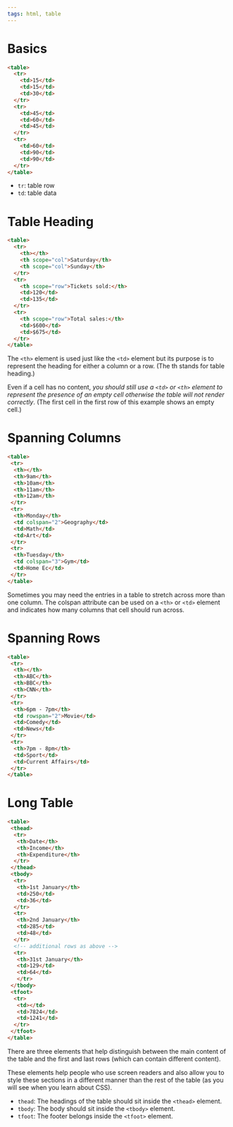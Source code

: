 ```yaml
---
tags: html, table
---
```

# Basics
```html
<table>
  <tr>
    <td>15</td>
    <td>15</td>
    <td>30</td>
  </tr>
  <tr>
    <td>45</td>
    <td>60</td>
    <td>45</td>
  </tr>
  <tr>
    <td>60</td>
    <td>90</td>
    <td>90</td>
  </tr>
</table>
```
- `tr`: table row
- `td`: table data

# Table Heading
```html
<table>
  <tr>
    <th></th>
    <th scope="col">Saturday</th>
    <th scope="col">Sunday</th>
  </tr>
  <tr>
    <th scope="row">Tickets sold:</th>
    <td>120</td>
    <td>135</td>
  </tr>
  <tr>
    <th scope="row">Total sales:</th>
    <td>$600</td>
    <td>$675</td>
  </tr>
</table> 
```
The `<th>` element is used just  like the `<td>` element but its  purpose is to represent the  heading for either a column or a row. (The th stands for table heading.) 

Even if a cell has no content, _you should still use a `<td>` or `<th>` element to represent the presence of an empty cell otherwise the table will not render correctly_. (The first cell in the first row of this example shows an empty cell.)

# Spanning Columns
```html
<table>
 <tr>
  <th></th>
  <th>9am</th>
  <th>10am</th>
  <th>11am</th>
  <th>12am</th>
 </tr>
 <tr>
  <th>Monday</th>
  <td colspan="2">Geography</td>
  <td>Math</td>
  <td>Art</td>
 </tr>
 <tr>
  <th>Tuesday</th>
  <td colspan="3">Gym</td>
  <td>Home Ec</td>
 </tr>
</table>
```
Sometimes you may need the entries in a table to stretch across more than one column. The colspan attribute can be used on a `<th>` or `<td>` element and indicates how many columns that cell should run across.

# Spanning Rows

```html
<table>
 <tr>
  <th></th>
  <th>ABC</th>
  <th>BBC</th>
  <th>CNN</th>
 </tr>
 <tr>
  <th>6pm - 7pm</th>
  <td rowspan="2">Movie</td>
  <td>Comedy</td>
  <td>News</td>
 </tr>
 <tr>
  <th>7pm - 8pm</th>
  <td>Sport</td>
  <td>Current Affairs</td>
 </tr>
</table>
```

# Long Table

```html
<table>
 <thead>
  <tr>
   <th>Date</th>
   <th>Income</th>
   <th>Expenditure</th>
  </tr>
 </thead>
 <tbody>
  <tr>
   <th>1st January</th>
   <td>250</td>
   <td>36</td>
  </tr>
  <tr>
   <th>2nd January</th>
   <td>285</td>
   <td>48</td>
  </tr>
  <!-- additional rows as above -->
  <tr>
   <th>31st January</th>
   <td>129</td>
   <td>64</td>
   </tr>
 </tbody>
 <tfoot>
  <tr>
   <td></td>
   <td>7824</td>
   <td>1241</td>
  </tr>
 </tfoot>
</table>
```

There are three elements that help distinguish between the main content of the table and the first and last rows (which can contain different content). 

These elements help people who use screen readers and also allow you to style these sections in a different manner than the rest of the table (as you will see when you learn about CSS).

- `thead`: The headings of the table should sit inside the `<thead>` element. 
- `tbody`: The body should sit inside the `<tbody>` element. 
- `tfoot`: The footer belongs inside the `<tfoot>` element.